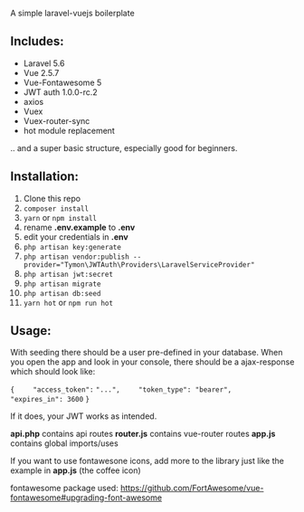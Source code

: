 A simple laravel-vuejs boilerplate

## Includes: ##
* Laravel 5.6
* Vue 2.5.7
* Vue-Fontawesome 5
* JWT auth 1.0.0-rc.2
* axios
* Vuex
* Vuex-router-sync
* hot module replacement

.. and a super basic structure, especially good for beginners.

## Installation: ##
1. Clone this repo
2. `composer install`
3. `yarn` or `npm install`
4. rename __.env.example__ to __.env__
5. edit your credentials in __.env__
6. `php artisan key:generate`
7. `php artisan vendor:publish --provider="Tymon\JWTAuth\Providers\LaravelServiceProvider"`
8. `php artisan jwt:secret`
9. `php artisan migrate`
10. `php artisan db:seed`
11. `yarn hot` or `npm run hot`

## Usage: ##
With seeding there should be a user pre-defined in your database. When you open the app and look in your console, there should be a ajax-response which should look like:

`{`
`    "access_token":` `"...",`
`    "token_type": "bearer",`
`    "expires_in": 3600`
`}`

If it does, your JWT works as intended.

__api.php__ contains api routes
__router.js__ contains vue-router routes
__app.js__ contains global imports/uses

If you want to use fontawesone icons, add more to the library just like the example in __app.js__ (the coffee icon)

fontawesome package used: https://github.com/FortAwesome/vue-fontawesome#upgrading-font-awesome
